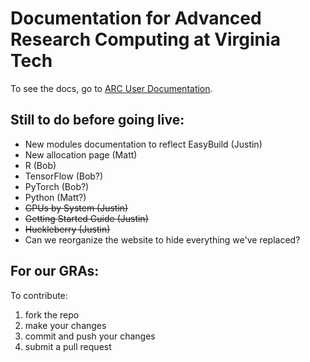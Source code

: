 # Documentation for Advanced Research Computing at Virginia Tech

To see the docs, go to [ARC User Documentation](https://arc-rtd.readthedocs.io/en/latest/index.html).

## Still to do before going live:

* New modules documentation to reflect EasyBuild (Justin)
* New allocation page (Matt)
* R (Bob)
* TensorFlow (Bob?)
* PyTorch (Bob?)
* Python (Matt?)
* ~~GPUs by System (Justin)~~
* ~~Getting Started Guide (Justin)~~
* ~~Huckleberry (Justin)~~
* Can we reorganize the website to hide everything we've replaced?

## For our GRAs:

To contribute:

1. fork the repo 
2. make your changes
3. commit and push your changes
4. submit a pull request
